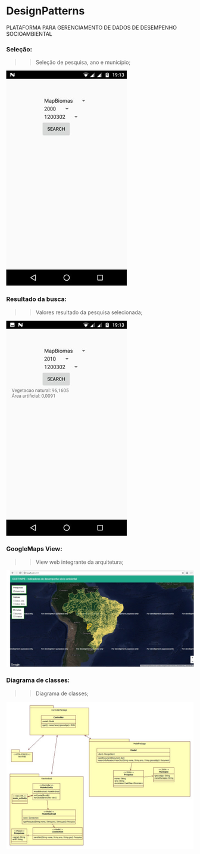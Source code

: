 # DesignPatterns

PLATAFORMA PARA GERENCIAMENTO DE DADOS DE DESEMPENHO SOCIOAMBIENTAL

###  **Seleção:**

>> Seleção de pesquisa, ano e município;

![selection](https://github.com/VictorAndreoti/DesignPatterns/blob/master/selection.jpg) 


###  **Resultado da busca:**

>> Valores resultado da pesquisa selecionada;

![result](https://github.com/VictorAndreoti/DesignPatterns/blob/master/result.jpg)                       


###  **GoogleMaps View:**

>> View web integrante da arquitetura;

![map](https://github.com/VictorAndreoti/DesignPatterns/blob/master/map.jpg)

###  **Diagrama de classes:**

>> Diagrama de classes;

![diagram](https://github.com/VictorAndreoti/DesignPatterns/blob/master/padroes_de_projeto.jpg)


